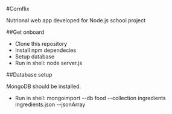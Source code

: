 #Cornflix

Nutrional web app developed for Node.js school project

##Get onboard

- Clone this repository
- Install npm dependecies
- Setup database
- Run in shell: node server.js

##Database setup

MongoDB should be installed.

- Run in shell: mongoimport --db food --collection ingredients ingredients.json --jsonArray
